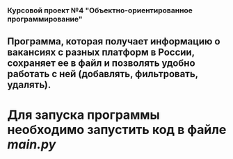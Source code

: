 ### Курсовой проект №4 "Объектно-ориентированное программирование"

##  Программа, которая получает информацию о вакансиях с разных платформ в России, сохраняет ее в файл и позволять удобно работать с ней (добавлять, фильтровать, удалять).

# Для запуска программы необходимо запустить код в файле *main.py*
